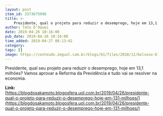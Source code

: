 ```yaml
---
layout: post
item_id: 2573675996
title: >-
    Presidente, qual o projeto para reduzir o desemprego, hoje em 13,1 milhões?
author: Tatu D'Oquei
date: 2019-04-26 10:16:00
pub_date: 2019-04-26 10:16:00
time_added: 2019-04-27 08:13:42
category: 
tags: []
image: https://conteudo.imguol.com.br/blogs/61/files/2018/12/bolsoso-615x300.jpg
---
```


Presidente, qual seu projeto para reduzir o desemprego, hoje em 13,1 milhões? Vamos aprovar a Reforma da Previdência e tudo vai se resolver na economia.

**Link:** [https://blogdosakamoto.blogosfera.uol.com.br/2019/04/26/presidente-qual-o-projeto-para-reduzir-o-desemprego-hoje-em-131-milhoes/](https://blogdosakamoto.blogosfera.uol.com.br/2019/04/26/presidente-qual-o-projeto-para-reduzir-o-desemprego-hoje-em-131-milhoes/)

